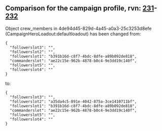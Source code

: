 ## Comparison for the campaign profile, rvn: [231](https://github.com/PRO100KatYT/FortniteProfileRevisions/tree/main/profiles/campaign/231%20campaign.json)-[232](https://github.com/PRO100KatYT/FortniteProfileRevisions/tree/main/profiles/campaign/232%20campaign.json)

Object crew_members in 4de94d45-829d-4a45-a0a3-25c3253d8efe (CampaignHeroLoadout:defaultloadout) has been changed from:

```
{
  "followerslot3": "",
  "followerslot2": "",
  "followerslot1": "b391b16d-c8f7-4bdc-8dfe-a89b092de818",
  "commanderslot": "ae22c15e-962b-4878-b0c4-9e3dd19c140f",
  "followerslot5": "",
  "followerslot4": ""
}
```

to:

```
{
  "followerslot3": "",
  "followerslot2": "a35da4c5-891e-4042-875a-3ce1410711bf",
  "followerslot1": "b391b16d-c8f7-4bdc-8dfe-a89b092de818",
  "commanderslot": "ae22c15e-962b-4878-b0c4-9e3dd19c140f",
  "followerslot5": "",
  "followerslot4": ""
}
```

<br><br>
